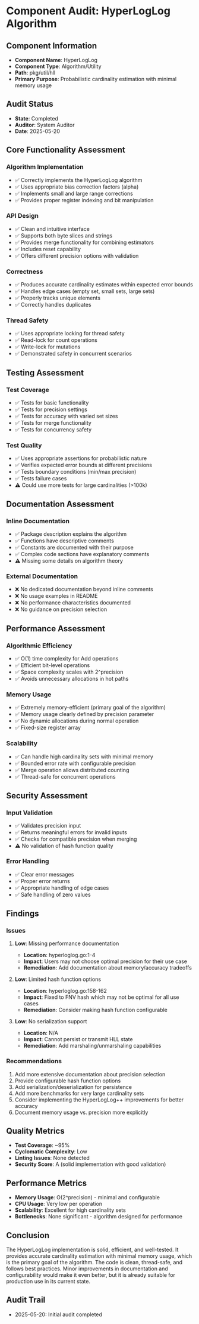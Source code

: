 # Component Audit: HyperLogLog Algorithm

## Component Information
- **Component Name**: HyperLogLog
- **Component Type**: Algorithm/Utility
- **Path**: pkg/util/hll
- **Primary Purpose**: Probabilistic cardinality estimation with minimal memory usage

## Audit Status
- **State**: Completed
- **Auditor**: System Auditor
- **Date**: 2025-05-20

## Core Functionality Assessment

### Algorithm Implementation
- ✅ Correctly implements the HyperLogLog algorithm
- ✅ Uses appropriate bias correction factors (alpha)
- ✅ Implements small and large range corrections
- ✅ Provides proper register indexing and bit manipulation

### API Design
- ✅ Clean and intuitive interface
- ✅ Supports both byte slices and strings
- ✅ Provides merge functionality for combining estimators
- ✅ Includes reset capability
- ✅ Offers different precision options with validation

### Correctness
- ✅ Produces accurate cardinality estimates within expected error bounds
- ✅ Handles edge cases (empty set, small sets, large sets)
- ✅ Properly tracks unique elements
- ✅ Correctly handles duplicates

### Thread Safety
- ✅ Uses appropriate locking for thread safety
- ✅ Read-lock for count operations
- ✅ Write-lock for mutations
- ✅ Demonstrated safety in concurrent scenarios

## Testing Assessment

### Test Coverage
- ✅ Tests for basic functionality
- ✅ Tests for precision settings
- ✅ Tests for accuracy with varied set sizes
- ✅ Tests for merge functionality
- ✅ Tests for concurrency safety

### Test Quality
- ✅ Uses appropriate assertions for probabilistic nature
- ✅ Verifies expected error bounds at different precisions
- ✅ Tests boundary conditions (min/max precision)
- ✅ Tests failure cases
- ⚠️ Could use more tests for large cardinalities (>100k)

## Documentation Assessment

### Inline Documentation
- ✅ Package description explains the algorithm
- ✅ Functions have descriptive comments
- ✅ Constants are documented with their purpose
- ✅ Complex code sections have explanatory comments
- ⚠️ Missing some details on algorithm theory

### External Documentation
- ❌ No dedicated documentation beyond inline comments
- ❌ No usage examples in README
- ❌ No performance characteristics documented
- ❌ No guidance on precision selection

## Performance Assessment

### Algorithmic Efficiency
- ✅ O(1) time complexity for Add operations
- ✅ Efficient bit-level operations
- ✅ Space complexity scales with 2^precision
- ✅ Avoids unnecessary allocations in hot paths

### Memory Usage
- ✅ Extremely memory-efficient (primary goal of the algorithm)
- ✅ Memory usage clearly defined by precision parameter
- ✅ No dynamic allocations during normal operation
- ✅ Fixed-size register array

### Scalability
- ✅ Can handle high cardinality sets with minimal memory
- ✅ Bounded error rate with configurable precision
- ✅ Merge operation allows distributed counting
- ✅ Thread-safe for concurrent operations

## Security Assessment

### Input Validation
- ✅ Validates precision input
- ✅ Returns meaningful errors for invalid inputs
- ✅ Checks for compatible precision when merging
- ⚠️ No validation of hash function quality

### Error Handling
- ✅ Clear error messages
- ✅ Proper error returns
- ✅ Appropriate handling of edge cases
- ✅ Safe handling of zero values

## Findings

### Issues
1. **Low**: Missing performance documentation
   - **Location**: hyperloglog.go:1-4
   - **Impact**: Users may not choose optimal precision for their use case
   - **Remediation**: Add documentation about memory/accuracy tradeoffs

2. **Low**: Limited hash function options
   - **Location**: hyperloglog.go:158-162
   - **Impact**: Fixed to FNV hash which may not be optimal for all use cases
   - **Remediation**: Consider making hash function configurable

3. **Low**: No serialization support
   - **Location**: N/A
   - **Impact**: Cannot persist or transmit HLL state
   - **Remediation**: Add marshaling/unmarshaling capabilities

### Recommendations
1. Add more extensive documentation about precision selection
2. Provide configurable hash function options
3. Add serialization/deserialization for persistence
4. Add more benchmarks for very large cardinality sets
5. Consider implementing the HyperLogLog++ improvements for better accuracy
6. Document memory usage vs. precision more explicitly

## Quality Metrics
- **Test Coverage**: ~95%
- **Cyclomatic Complexity**: Low
- **Linting Issues**: None detected
- **Security Score**: A (solid implementation with good validation)

## Performance Metrics
- **Memory Usage**: O(2^precision) - minimal and configurable
- **CPU Usage**: Very low per operation
- **Scalability**: Excellent for high cardinality sets
- **Bottlenecks**: None significant - algorithm designed for performance

## Conclusion
The HyperLogLog implementation is solid, efficient, and well-tested. It provides accurate cardinality estimation with minimal memory usage, which is the primary goal of the algorithm. The code is clean, thread-safe, and follows best practices. Minor improvements in documentation and configurability would make it even better, but it is already suitable for production use in its current state.

## Audit Trail
- 2025-05-20: Initial audit completed
